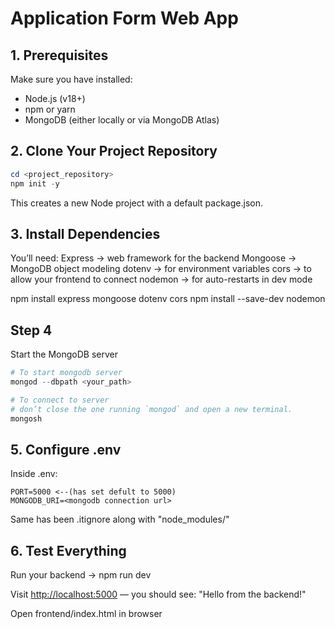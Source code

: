 # Application Form Web App

## 1. Prerequisites

Make sure you have installed:

- Node.js (v18+)
- npm or yarn
- MongoDB (either locally or via MongoDB Atlas)

## 2. Clone Your Project Repository

```PowerShell
cd <project_repository>
npm init -y
```

This creates a new Node project with a default package.json.

## 3. Install Dependencies

You’ll need:
Express → web framework for the backend
Mongoose → MongoDB object modeling
dotenv → for environment variables
cors → to allow your frontend to connect
nodemon → for auto-restarts in dev mode

npm install express mongoose dotenv cors
npm install --save-dev nodemon

## Step 4

Start the MongoDB server

```PowerShell
# To start mongodb server
mongod --dbpath <your_path>

# To connect to server
# don’t close the one running `mongod` and open a new terminal.
mongosh
```

## 5. Configure .env

Inside .env:

```text
PORT=5000 <--(has set defult to 5000)
MONGODB_URI=<mongodb connection url>
```

Same has been .itignore along with  "node_modules/"

## 6. Test Everything

Run your backend → npm run dev

Visit <http://localhost:5000> — you should see: "Hello from the backend!"

Open frontend/index.html in browser
